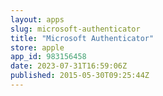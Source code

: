 ```yaml
---
layout: apps
slug: microsoft-authenticator
title: "Microsoft Authenticator"
store: apple
app_id: 983156458
date: 2023-07-31T16:59:06Z
published: 2015-05-30T09:25:44Z
---
```

